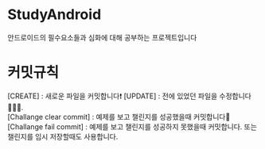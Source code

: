 # StudyAndroid
안드로이드의 필수요소들과 심화에 대해 공부하는 프로젝트입니다

# 커밋규칙 

[CREATE] : 새로운 파일을 커밋합니다❗️
  [UPDATE] : 전에 있었던 파일을 수정합니다🧑🏻‍🔧.  
  [Challange clear commit] : 예제를 보고 챌린지를 성공했을때 커밋합니다👻  
    [Challange fail commit] : 예제를 보고 챌린지를 성공하지 못했을때 커밋합니다. 또는 챌린지를 임시 저장할때도 사용합니다.
